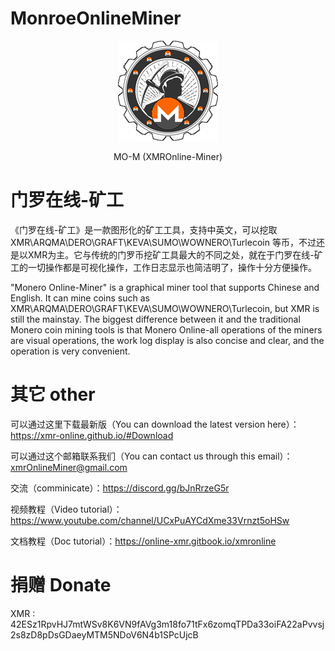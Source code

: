 # MonroeOnlineMiner
<p align="center">
  <img alt="MO-M" src="https://raw.githubusercontent.com/XMR-Online/MonroeOnlineMiner/main/ico1.png">
</p>
<p align="center">
  MO-M (XMROnline-Miner)
</p>

# 门罗在线-矿工
《门罗在线-矿工》是一款图形化的矿工工具，支持中英文，可以挖取 XMR\ARQMA\DERO\GRAFT\KEVA\SUMO\WOWNERO\Turlecoin 等币，不过还是以XMR为主。它与传统的门罗币挖矿工具最大的不同之处，就在于门罗在线-矿工的一切操作都是可视化操作，工作日志显示也简洁明了，操作十分方便操作。

"Monero Online-Miner" is a graphical miner tool that supports Chinese and English. It can mine coins such as XMR\ARQMA\DERO\GRAFT\KEVA\SUMO\WOWNERO\Turlecoin, but XMR is still the mainstay. The biggest difference between it and the traditional Monero coin mining tools is that Monero Online-all operations of the miners are visual operations, the work log display is also concise and clear, and the operation is very convenient.

# 其它 other
可以通过这里下载最新版（You can download the latest version here）：https://xmr-online.github.io/#Download

可以通过这个邮箱联系我们（You can contact us through this email）：xmrOnlineMiner@gmail.com

交流（comminicate）：https://discord.gg/bJnRrzeG5r

视频教程（Video tutorial）：https://www.youtube.com/channel/UCxPuAYCdXme33Vrnzt5oHSw

文档教程（Doc tutorial）：https://online-xmr.gitbook.io/xmronline

# 捐赠 Donate
XMR : 42ESz1RpvHJ7mtWSv8K6VN9fAVg3m18fo71tFx6zomqTPDa33oiFA22aPvvsj2s8zD8pDsGDaeyMTM5NDoV6N4b1SPcUjcB
